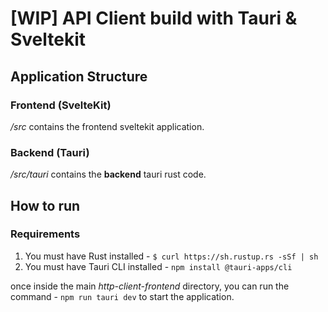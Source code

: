 # [WIP] API Client build with Tauri & Sveltekit

## Application Structure 

### Frontend (SvelteKit)

*/src* contains the frontend sveltekit application.

### Backend (Tauri)

*/src/tauri* contains the **backend** tauri rust code. 

## How to run

### Requirements
1. You must have Rust installed - `$ curl https://sh.rustup.rs -sSf | sh`
2. You must have Tauri CLI installed - `npm install @tauri-apps/cli`

once inside the main *http-client-frontend* directory, you can run the command - `npm run tauri dev` to start the application.
